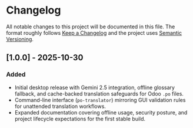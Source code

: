 # Changelog

All notable changes to this project will be documented in this file. The format
roughly follows [Keep a Changelog](https://keepachangelog.com/en/1.1.0/) and the
project uses [Semantic Versioning](https://semver.org/spec/v2.0.0.html).

## [1.0.0] - 2025-10-30
### Added
- Initial desktop release with Gemini 2.5 integration, offline glossary fallback,
  and cache-backed translation safeguards for Odoo `.po` files.
- Command-line interface (`po-translator`) mirroring GUI validation rules for
  unattended translation workflows.
- Expanded documentation covering offline usage, security posture, and project
  lifecycle expectations for the first stable build.
